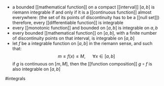 - a bounded [[mathematical function]] on a compact [[interval]] $[a,b]$ is riemann integrable if and only if it is a [[continuous function]] almost everywhere:  (the set of its points of discontinuity has to be a [[null set]])
therefore, every [[differentiable function]] is integrable
- every [[monotonic function]] and bounded on $[a,b]$ is integrable on $a,b$
- every bounded [[mathematical function]] on $[a,b]$, with a finite number of discontinuity points on that interval, is integrable on $[a,b]$
- let $f$ be a integrable function on $[a,b]$ in the riemann sense, and such that:
$$m\leq f(x)\leq M, \ \ \ \ \ \ \forall x\in [a,b]$$
if $g$ is continuous on $[m,M]$, then the [[function composition]] $g\circ f$ is also integrable on $[a,b]$

#integrals 